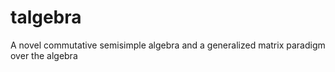 # talgebra
A novel commutative semisimple algebra and a generalized matrix paradigm over the algebra 
